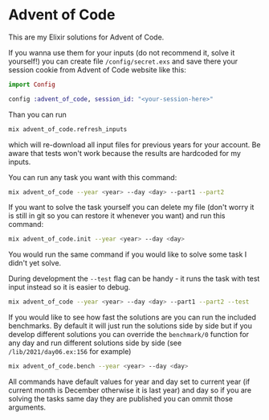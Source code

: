 # Advent of Code

This are my Elixir solutions for Advent of Code.

If you wanna use them for your inputs (do not recommend it, solve it yourself!)
you can create file `/config/secret.exs` and save there your session cookie from
Advent of Code website like this:

```elixir
import Config

config :advent_of_code, session_id: "<your-session-here>"
```

Than you can run

```bash
mix advent_of_code.refresh_inputs
```

which will re-download all input files for previous years for your account. Be
aware that tests won't work because the results are hardcoded for my inputs.

You can run any task you want with this command:

```bash
mix advent_of_code --year <year> --day <day> --part1 --part2
```

If you want to solve the task yourself you can delete my file (don't worry it
is still in git so you can restore it whenever you want) and run this command:

```bash
mix advent_of_code.init --year <year> --day <day>
```

You would run the same command if you would like to solve some task I didn't yet
solve.

During development the `--test` flag can be handy - it runs the task with test
input instead so it is easier to debug.

```bash
mix advent_of_code --year <year> --day <day> --part1 --part2 --test
```

If you would like to see how fast the solutions are you can run the included
benchmarks. By default it will just run the solutions side by side but if you
develop different solutions you can override the `benchmark/0` function for any
day and run different solutions side by side (see `/lib/2021/day06.ex:156` for
example)

```bash
mix advent_of_code.bench --year <year> --day <day>
```

All commands have default values for year and day set to current year (if current month is
December otherwise it is last year) and day so if you are solving the tasks same day they are
published you can ommit those arguments.
